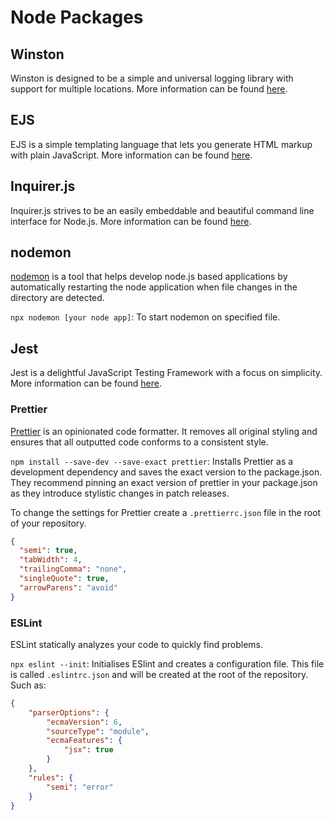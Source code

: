# Node Packages 

## Winston 

Winston is designed to be a simple and universal logging library with support for multiple locations. More information can be found [here](https://github.com/winstonjs/winston).

## EJS 

EJS is a simple templating language that lets you generate HTML markup with plain JavaScript. More information can be found [here](https://ejs.co).

## Inquirer.js

Inquirer.js strives to be an easily embeddable and beautiful command line interface for Node.js. More information can be found [here](https://www.npmjs.com/package/inquirer).

## nodemon

[nodemon](https://www.npmjs.com/package/nodemon) is a tool that helps develop node.js based applications by automatically restarting the node application when file changes in the directory are detected. 

`npx nodemon [your node app]`: To start nodemon on specified file.

## Jest 

Jest is a delightful JavaScript Testing Framework with a focus on simplicity. More information can be found [here](https://jestjs.io).

### Prettier

[Prettier](https://prettier.io) is an opinionated code formatter. It removes all original styling and ensures that all outputted code conforms to a consistent style. 

`npm install --save-dev --save-exact prettier`: Installs Prettier as a development dependency and saves the exact version to the package.json. They recommend pinning an exact version of prettier in your package.json as they introduce stylistic changes in patch releases.

To change the settings for Prettier create a `.prettierrc.json` file in the root of your repository.

```json
{
  "semi": true,
  "tabWidth": 4,
  "trailingComma": "none",
  "singleQuote": true,
  "arrowParens": "avoid"
}
```

### ESLint 

ESLint statically analyzes your code to quickly find problems.

`npx eslint --init`: Initialises ESlint and creates a configuration file. This file is called `.eslintrc.json` and will be created at the root of the repository. Such as:

```json
{
    "parserOptions": {
        "ecmaVersion": 6,
        "sourceType": "module",
        "ecmaFeatures": {
            "jsx": true
        }
    },
    "rules": {
        "semi": "error"
    }
}
```
